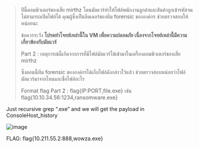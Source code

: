 > ปีนี้คอมพิวเตอร์ของเสี่ย mirthz โดนมัลแวร์ทำให้ไฟล์พนักงานลูกค้าและสินค้าถูกเข้ารหัสจนไม่สามารถเปิดไฟล์ได้ 
> คุณผู้ซึ่งเป็นลีดเดอร์ของทีม forensic ขององค์กร ช่วยตรวจสอบให้หน่อยนะ
>
> ข้อควรระวัง **โปรดทำโจทย์เหล่านี้ใน VM เพื่อความปลอดภัย เนื่องจากโจทย์เหล่านี้มีความเกี่ยวข้องกับมัลแวร์**
>
> Part 2 : เหตุการณ์นี้เกิดจากการที่มีไฟล์มัลแวร์ได้เข้ามาในเครื่องคอมพิวเตอร์ของเสี่ย mirthz
> 
> ซึ่งตอนนี้ทีม forensic ขององค์กรได้เก็บไฟล์ดังกล่าวไว้แล้ว ช่วยตรวจสอบหน่อยว่าไฟล์มัลแวร์มาจากไหนและชื่อไฟล์อะไร
>
> Format flag Part 2 : flag{IP:PORT,file.exe} เช่น flag{10.10.34.56:1234,ransomware.exe}
> 

Just recursive grep “.exe” and we will get the payload in ConsoleHost_history

![image](https://github.com/user-attachments/assets/a123fef6-ae9a-4841-897c-c689936a813b)

FLAG: flag{10.211.55.2:888,wowza.exe}
